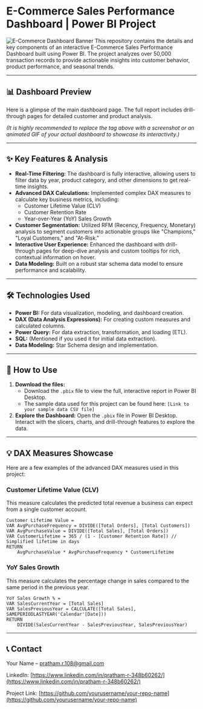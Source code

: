# E-Commerce Sales Performance Dashboard | Power BI Project

![E-Commerce Dashboard Banner](https://i.imgur.com/your-banner-image-url.png) This repository contains the details and key components of an interactive E-Commerce Sales Performance Dashboard built using Power BI. The project analyzes over 50,000 transaction records to provide actionable insights into customer behavior, product performance, and seasonal trends.

---

## 📊 Dashboard Preview

Here is a glimpse of the main dashboard page. The full report includes drill-through pages for detailed customer and product analysis.


*(It is highly recommended to replace the tag above with a screenshot or an animated GIF of your actual dashboard to showcase its interactivity.)*

---

## ✨ Key Features & Analysis

* **Real-Time Filtering:** The dashboard is fully interactive, allowing users to filter data by year, product category, and other dimensions to get real-time insights.
* **Advanced DAX Calculations:** Implemented complex DAX measures to calculate key business metrics, including:
    * Customer Lifetime Value (CLV)
    * Customer Retention Rate
    * Year-over-Year (YoY) Sales Growth
* **Customer Segmentation:** Utilized RFM (Recency, Frequency, Monetary) analysis to segment customers into actionable groups like "Champions," "Loyal Customers," and "At-Risk."
* **Interactive User Experience:** Enhanced the dashboard with drill-through pages for deep-dive analysis and custom tooltips for rich, contextual information on hover.
* **Data Modeling:** Built on a robust star schema data model to ensure performance and scalability.

---

## 🛠️ Technologies Used

* **Power BI:** For data visualization, modeling, and dashboard creation.
* **DAX (Data Analysis Expressions):** For creating custom measures and calculated columns.
* **Power Query:** For data extraction, transformation, and loading (ETL).
* **SQL:** (Mentioned if you used it for initial data extraction).
* **Data Modeling:** Star Schema design and implementation.

---

## 🚀 How to Use

1.  **Download the files:**
    * Download the `.pbix` file to view the full, interactive report in Power BI Desktop.
    * The sample data used for this project can be found here: `[Link to your sample data CSV file]`
2.  **Explore the Dashboard:** Open the `.pbix` file in Power BI Desktop. Interact with the slicers, charts, and drill-through features to explore the data.

---

## 💡 DAX Measures Showcase

Here are a few examples of the advanced DAX measures used in this project:

### Customer Lifetime Value (CLV)

This measure calculates the predicted total revenue a business can expect from a single customer account.

```dax
Customer Lifetime Value =
VAR AvgPurchaseFrequency = DIVIDE([Total Orders], [Total Customers])
VAR AvgPurchaseValue = DIVIDE([Total Sales], [Total Orders])
VAR CustomerLifetime = 365 / (1 - [Customer Retention Rate]) // Simplified lifetime in days
RETURN
    AvgPurchaseValue * AvgPurchaseFrequency * CustomerLifetime
```

### YoY Sales Growth

This measure calculates the percentage change in sales compared to the same period in the previous year.

```dax
YoY Sales Growth % =
VAR SalesCurrentYear = [Total Sales]
VAR SalesPreviousYear = CALCULATE([Total Sales], SAMEPERIODLASTYEAR('Calendar'[Date]))
RETURN
    DIVIDE(SalesCurrentYear - SalesPreviousYear, SalesPreviousYear)
```

---

## 📞 Contact

Your Name – [pratham.r.108@gmail.com](mailto:pratham.r.108@gmail.com)

LinkedIn: [https://www.linkedin.com/in/pratham-r-348b60262/](https://www.linkedin.com/in/pratham-r-348b60262/)

Project Link: [https://github.com/yourusername/your-repo-name](https://github.com/yourusername/your-repo-name)
